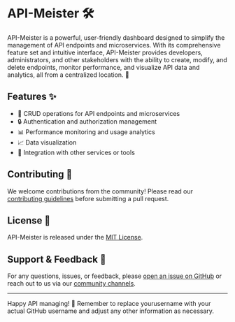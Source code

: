 # API-Meister 🛠️

API-Meister is a powerful, user-friendly dashboard designed to simplify the management of API endpoints and microservices. With its comprehensive feature set and intuitive interface, API-Meister provides developers, administrators, and other stakeholders with the ability to create, modify, and delete endpoints, monitor performance, and visualize API data and analytics, all from a centralized location. 🚀

## Features ✨

- 💾 CRUD operations for API endpoints and microservices
- 🔒 Authentication and authorization management
- 📊 Performance monitoring and usage analytics
- 📈 Data visualization
- 🔗 Integration with other services or tools

## Contributing 🤝

We welcome contributions from the community! Please read our [contributing guidelines](/CONTRIBUTING.md) before submitting a pull request.

## License 📄

API-Meister is released under the [MIT License](/LICENSE.txt).

## Support & Feedback 💬

For any questions, issues, or feedback, please [open an issue on GitHub](https://github.com/yourusername/API-Meister/issues) or reach out to us via our [community channels](/SUPPORT.md).

---

Happy API managing! 🎉
Remember to replace yourusername with your actual GitHub username and adjust any other information as necessary.
